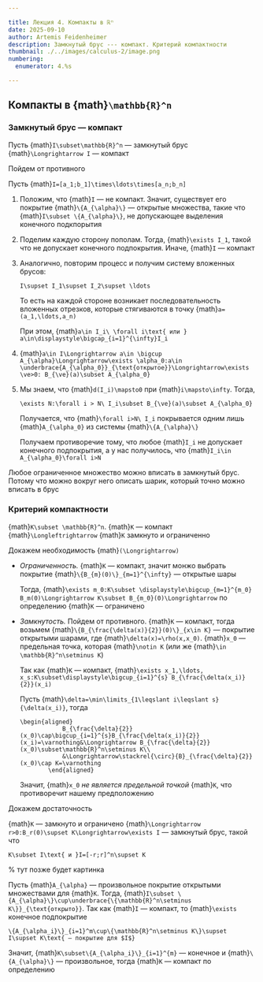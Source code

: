 ```yaml
---

title: Лекция 4. Компакты в ℝⁿ
date: 2025-09-10
author: Artemis Feidenheimer
description: Замкнутый брус --- компакт. Критерий компактности
thumbnail: ./../images/calculus-2/image.png
numbering:
  enumerator: 4.%s

---
```


## Компакты в {math}`\mathbb{R}^n`

### Замкнутый брус — компакт

Пусть {math}`I\subset\mathbb{R}^n` — замкнутый брус {math}`\Longrightarrow I` — компакт

Пойдем от противного

Пусть {math}`I=[a_1;b_1]\times\ldots\times[a_n;b_n]`

1.  Положим, что {math}`I` — не компакт. Значит, существует его покрытие {math}`\{A_{\alpha}\}` — открытые множества, такие что {math}`I\subset \{A_{\alpha}\}`, не допускающее выделения конечного подкпорытия

2.  Поделим каждую сторону пополам. Тогда, {math}`\exists I_1`, такой что не допускает конечного подпокрытия. Иначе, {math}`I` — компакт

3.  Аналогично, повторим процесс и получим систему вложенных брусов:

    ```{math}
    I\supset I_1\supset I_2\supset \ldots
    ```

    То есть на каждой стороне возникает последовательность вложенных отрезков, которые стягиваются в точку {math}`a=(a_1,\ldots,a_n)`

    При этом, {math}`a\in I_i\ \forall i\text{ или } a\in\displaystyle\bigcap_{i=1}^{\infty}I_i`

4.  {math}`a\in I\Longrightarrow a\in \bigcup A_{\alpha}\Longrightarrow\exists \alpha_0:a\in \underbrace{A_{\alpha_0}}_{\text{открытое}}\Longrightarrow\exists \ve>0: B_{\ve}(a)\subset A_{\alpha_0}`

5.  Мы знаем, что {math}`d(I_i)\mapsto0` при {math}`i\mapsto\infty`. Тогда,

    ```{math}
    \exists N:\forall i > N\ I_i\subset B_{\ve}(a)\subset A_{\alpha_0}
    ```

    Получается, что {math}`\forall i>N\ I_i` покрывается одним лишь {math}`A_{\alpha_0}` из системы {math}`\{A_{\alpha}\}`

    Получаем противоречие тому, что любое {math}`I_i` не допускает конечного подпокрытия, а у нас получилось, что {math}`I_i\in A_{\alpha_0}\forall i>N`

Любое ограниченное множество можно вписать в замкнутый брус. Потому что можно вокруг него описать шарик, который точно можно вписать в брус

### Критерий компактности

{math}`K\subset \mathbb{R}^n`. {math}`K` — компакт {math}`\Longleftrightarrow` {math}`K` замкнуто и ограниченно

Докажем необходимость {math}`(\Longrightarrow)`

*   *Ограниченность.* {math}`K` — компакт, значит монжо выбрать покрытие {math}`\{B_{m}(0)\}_{m=1}^{\infty}` — открытые шары

    Тогда, {math}`\exists m_0:K\subset \displaystyle\bigcup_{m=1}^{m_0} B_m(0)\Longrightarrow K\subset B_{m_0}(0)\Longrightarrow` по определению {math}`K` — ограничено

*   *Замкнутость.* Пойдем от противного. {math}`K` — компакт, тогда возьмем {math}`\{B_{\frac{\delta(x)}{2}}(0)\}_{x\in K}` — покрытие открытыми шарами, где {math}`\delta(x)=\rho(x,x_0)`. {math}`x_0` — предельная точка, которая {math}`\notin K` (или же {math}`\in \mathbb{R}^n\setminus K`)

    Так как {math}`K` — компакт, {math}`\exists x_1,\ldots, x_s:K\subset\displaystyle\bigcup_{i=1}^{s} B_{\frac{\delta(x_i)}{2}}(x_i)`

    Пусть {math}`\delta=\min\limits_{1\leqslant i\leqslant s}{\delta(x_i)}`, тогда

    ```{math}
    \begin{aligned}
                B_{\frac{\delta}{2}}(x_0)\cap\bigcup_{i=1}^{s}B_{\frac{\delta(x_i)}{2}}(x_i)=\varnothing&\Longrightarrow B_{\frac{\delta}{2}}(x_0)\subset\mathbb{R}^n\setminus K\\
                &\Longrightarrow\stackrel{\circ}{B}_{\frac{\delta}{2}}(x_0)\cap K=\varnothing
            \end{aligned}
    ```

    Значит, {math}`x_0` *не является предельной точкой* {math}`K`, что противоречит нашему предположению

Докажем достаточность

{math}`K` — замкнуто и ограничено {math}`\Longrightarrow r>0:B_r(0)\supset K\Longrightarrow\exists I` — замкнутый брус, такой что

```{math}
K\subset I\text{ и }I=[-r;r]^n\supset K
```

%  тут позже будет картинка

Пусть {math}`A_{\alpha}` — произвольное покрытие открытыми множествами для {math}`K`. Тогда, {math}`I\subset \{A_{\alpha}\}\cup\underbrace{\{\mathbb{R}^n\setminus K\}}_{\text{открыто}}`. Так как {math}`I` — компакт, то {math}`\exists` конечное подпокрытие

```{math}
\{A_{\alpha_i}\}_{i=1}^m\cup\{\mathbb{R}^n\setminus K\}\supset I\supset K\text{ — покрытие для $I$}
```

Значит, {math}`K\subset\{A_{\alpha_i}\}_{i=1}^{m}` — конечное и {math}`\{A_{\alpha}\}` — произвольное, тогда {math}`K` — компакт по определению
